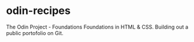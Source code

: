 # odin-recipes
The Odin Project - Foundations
Foundations in HTML & CSS. Building out a public portofolio on Git. 